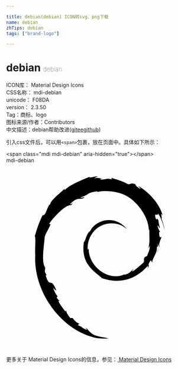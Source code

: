 ```yaml
---

title: debian(debian) ICON转svg、png下载
name: debian
zhTips: debian
tags: ["brand-logo"]

---
```


# debian  <small style="font-size: 60%;font-weight: 100">debian</small>


<div class="detail-page">
<p>
<span>
ICON库：
<span class="badge-secondary badge">Material Design Icons</span> 
</span>
<br/>
<span>
CSS名称：
<span class="badge-secondary badge">mdi-debian</span> 
</span>
<br/>
<span>
unicode：
<span class="badge-secondary badge">F08DA</span> 
<copy-btn content='F08DA' btn-title=""></copy-btn>
<copy-btn :content='String.fromCodePoint(parseInt("F08DA", 16))' btn-title="复制U"></copy-btn>
</span>
<br/>
<span>
version：
<span class="badge-secondary badge">2.3.50</span> 
</span><br/><span>Tag：<span class="badge-light badge"><router-link to="/tags/brand-logo.html">商标、logo</router-link></span></span>
<br/>
<span>图标来源/作者：<span class="badge-light badge">Contributors</span></span> 
<br/>
<span class="zh-detail">中文描述：<span class="badge-primary badge">debian</span><span class="help-link"><span>帮助改进</span>(<a href="https://gitee.com/liuwave/icon-helper/edit/master/json/material/debian.json" target="_blank" rel="noopener noreferrer">gitee</a><a href="https://github.com/liuwave/icon-helper/edit/master/json/material/debian.json" target="_blank" rel="noopener noreferrer">github</a></span>)</span><br/>
</p>
</div>
<div class="alert alert-dark">
  <i class="mdi mdi-debian mdi-48px"></i>
  <i class="mdi mdi-debian mdi-36px"></i>
  <i class="mdi mdi-debian mdi-24px"></i>
  <i class="mdi mdi-debian mdi-18px"></i>
</div>
<div>
  <p>引入css文件后，可以用<code>&lt;span&gt;</code>包裹，放在页面中。具体如下所示：    
  </p>
  <div class="alert alert-primary" style="font-size: 14px">
    &lt;span class="mdi mdi-debian" aria-hidden="true"&gt;&lt;/span&gt;
    <copy-btn content='<span class="mdi mdi-debian" aria-hidden="true"></span>'></copy-btn>
  </div>
  <div class="alert alert-secondary">
    <i class="mdi mdi-debian"
    style="font-size: 24px"
    aria-hidden="true"></i> mdi-debian
    <copy-btn content="mdi-debian" btn-title="复制图标名称"></copy-btn>
  </div>
</div>
<div id="svg" class="svg-wrap">
<svg xmlns="http://www.w3.org/2000/svg" viewBox="0 0 24 24"><path d="M18.5,10.57L18.3,10.94C18.56,10.16 18.41,9.31 18.45,8.57L18.38,8.55C18.31,6.7 16.71,4.73 15.29,4.07C14.06,3.5 12.17,3.4 11.3,3.83C11.42,3.72 11.9,3.68 11.75,3.6C10.38,3.73 10.69,4.07 9.64,4.34C9.35,4.62 10.5,4.12 9.87,4.5C9.31,4.63 9.05,4.38 8.22,5.24C8.29,5.36 8.75,4.89 8.37,5.36C7.58,5.27 5.89,7.16 5.53,7.78L5.72,7.82C5.41,8.59 5,9.08 4.95,9.54C4.87,10.68 4.5,12.75 5.03,13.39L4.97,13.92L5.2,14.37L5.08,14.38C5.66,16.21 5.7,14.42 6.47,16.32C6.36,16.28 6.24,16.24 6.08,16C6.06,16.19 6.32,16.69 6.62,17.08L6.5,17.22C6.66,17.53 6.82,17.6 6.93,17.71C6.3,17.36 7.5,18.84 7.63,19.03L7.73,18.86C7.71,19.1 7.9,19.42 8.26,19.87L8.56,19.86C8.69,20.1 9.14,20.54 9.41,20.56L9.23,20.8C9.92,21 9.56,21.09 10.41,21.39L10.24,21.09C10.67,21.46 10.8,21.79 11.41,22.07C12.26,22.37 12.37,22.25 13.23,22.5C12.5,22.5 11.64,22.5 11.06,22.28C7.1,21.21 3.5,16.56 3.74,11.78C3.68,10.81 3.84,9.6 3.68,9.36C3.9,8.62 4.16,7.72 4.69,6.65C4.65,6.58 4.78,6.86 5.05,6.41C5.21,6.05 5.34,5.66 5.55,5.31L5.65,5.28C5.76,4.67 7.08,3.73 7.5,3.26V3.44C8.36,2.63 9.9,2.09 10.76,1.71C10.53,1.96 11.27,1.68 11.8,1.65L11.31,1.93C11.94,1.77 11.91,2 12.56,1.9C12.33,1.93 12.06,2 12.1,2.06C12.82,2.14 12.94,1.84 13.61,2.06L13.56,1.86C14.5,2.2 14.69,2.14 15.7,2.68C16.06,2.69 16.1,2.46 16.63,2.68C16.73,2.84 16.61,2.87 17.27,3.27C17.34,3.24 17.14,3.05 17,2.9C18.3,3.61 19.75,5.12 20.18,6.74C19.77,6 20.14,7.13 20,7.07C20.18,7.56 20.33,8.07 20.43,8.6C20.31,8.17 20.04,7.12 19.57,6.45C19.54,6.88 18.97,6.15 19.28,7.11C19.5,7.45 19.33,6.76 19.62,7.36C19.62,7.65 19.73,7.94 19.8,8.31C19.7,8.29 19.58,7.9 19.5,8C19.6,8.5 19.77,8.72 19.83,8.76C19.8,8.84 19.71,8.68 19.71,9C19.75,9.74 19.92,9.43 20,9.46C19.91,9.83 19.59,10.25 19.75,10.88L19.55,10.32C19.5,10.85 19.66,10.95 19.42,11.6C19.6,11 19.58,10.5 19.41,10.75C19.5,11.57 18.76,12.2 18.83,12.73L18.62,12.44C18.05,13.27 18.61,12.89 18.22,13.5C18.36,13.27 18.15,13.42 18.33,13.14C18.21,13.15 17.78,13.67 17.39,13.97C15.85,15.2 14,15.37 12.24,14.7H12.23C12.24,14.66 12.23,14.61 12.11,14.53C10.6,13.38 9.71,12.4 10,10.12C10.25,9.95 10.31,9 10.84,8.67C11.16,7.96 12.12,7.31 13.15,7.29C14.2,7.23 15.09,7.85 15.54,8.43C14.72,7.68 13.4,7.45 12.26,8C11.11,8.53 10.42,9.8 10.5,11.07C10.56,11 10.6,11.05 10.62,10.89C10.59,13.36 13.28,15.17 15.22,14.26L15.25,14.31C16.03,14.09 15.93,13.92 16.44,13.56C16.4,13.65 16.1,13.86 16.28,13.86C16.53,13.8 17.31,13.07 17.7,12.73C17.87,12.35 17.6,12.5 17.85,12.04L18.15,11.89C18.32,11.41 18.5,11.14 18.5,10.57" /></svg>
</div>
<detail full-name='mdi-debian'></detail>
    
<div><p>更多关于 Material Design Icons的信息，参见：<a target="_blank" href="https://iconhelper.cn/material.html"> Material Design Icons</a>
</p></div>

